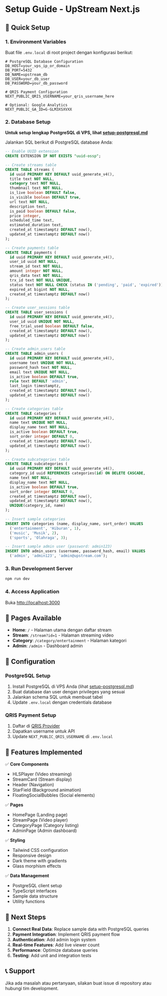 # Setup Guide - UpStream Next.js

## 🚀 Quick Setup

### 1. Environment Variables
Buat file `.env.local` di root project dengan konfigurasi berikut:

```env
# PostgreSQL Database Configuration
DB_HOST=your_vps_ip_or_domain
DB_PORT=5432
DB_NAME=upstream_db
DB_USER=your_db_user
DB_PASSWORD=your_db_password

# QRIS Payment Configuration
NEXT_PUBLIC_QRIS_USERNAME=your_qris_username_here

# Optional: Google Analytics
NEXT_PUBLIC_GA_ID=G-GLM3XSXVXX
```

### 2. Database Setup
**Untuk setup lengkap PostgreSQL di VPS, lihat [setup-postgresql.md](setup-postgresql.md)**

Jalankan SQL berikut di PostgreSQL database Anda:

```sql
-- Enable UUID extension
CREATE EXTENSION IF NOT EXISTS "uuid-ossp";

-- Create streams table
CREATE TABLE streams (
  id uuid PRIMARY KEY DEFAULT uuid_generate_v4(),
  title text NOT NULL,
  category text NOT NULL,
  thumbnail text NOT NULL,
  is_live boolean DEFAULT false,
  is_visible boolean DEFAULT true,
  url text NOT NULL,
  description text,
  is_paid boolean DEFAULT false,
  price integer,
  scheduled_time text,
  estimated_duration text,
  created_at timestamptz DEFAULT now(),
  updated_at timestamptz DEFAULT now()
);

-- Create payments table
CREATE TABLE payments (
  id uuid PRIMARY KEY DEFAULT uuid_generate_v4(),
  user_id uuid NOT NULL,
  stream_id text NOT NULL,
  amount integer NOT NULL,
  qris_data text NOT NULL,
  trx_id text NOT NULL UNIQUE,
  status text NOT NULL CHECK (status IN ('pending', 'paid', 'expired')),
  expired_at bigint NOT NULL,
  created_at timestamptz DEFAULT now()
);

-- Create user_sessions table
CREATE TABLE user_sessions (
  id uuid PRIMARY KEY DEFAULT uuid_generate_v4(),
  user_id uuid UNIQUE NOT NULL,
  free_trial_used boolean DEFAULT false,
  created_at timestamptz DEFAULT now(),
  updated_at timestamptz DEFAULT now()
);

-- Create admin_users table
CREATE TABLE admin_users (
  id uuid PRIMARY KEY DEFAULT uuid_generate_v4(),
  username text UNIQUE NOT NULL,
  password_hash text NOT NULL,
  email text UNIQUE NOT NULL,
  is_active boolean DEFAULT true,
  role text DEFAULT 'admin',
  last_login timestamptz,
  created_at timestamptz DEFAULT now(),
  updated_at timestamptz DEFAULT now()
);

-- Create categories table
CREATE TABLE categories (
  id uuid PRIMARY KEY DEFAULT uuid_generate_v4(),
  name text UNIQUE NOT NULL,
  display_name text NOT NULL,
  is_active boolean DEFAULT true,
  sort_order integer DEFAULT 0,
  created_at timestamptz DEFAULT now(),
  updated_at timestamptz DEFAULT now()
);

-- Create subcategories table
CREATE TABLE subcategories (
  id uuid PRIMARY KEY DEFAULT uuid_generate_v4(),
  category_id uuid REFERENCES categories(id) ON DELETE CASCADE,
  name text NOT NULL,
  display_name text NOT NULL,
  is_active boolean DEFAULT true,
  sort_order integer DEFAULT 0,
  created_at timestamptz DEFAULT now(),
  updated_at timestamptz DEFAULT now(),
  UNIQUE(category_id, name)
);

-- Insert sample categories
INSERT INTO categories (name, display_name, sort_order) VALUES
  ('entertainment', 'Hiburan', 1),
  ('music', 'Musik', 2),
  ('sports', 'Olahraga', 3);

-- Insert sample admin user (password: admin123)
INSERT INTO admin_users (username, password_hash, email) VALUES
  ('admin', 'admin123', 'admin@upstream.com');
```

### 3. Run Development Server
```bash
npm run dev
```

### 4. Access Application
Buka [http://localhost:3000](http://localhost:3000)

## 📱 Pages Available

- **Home**: `/` - Halaman utama dengan daftar stream
- **Stream**: `/stream?id=1` - Halaman streaming video
- **Category**: `/category/entertainment` - Halaman kategori
- **Admin**: `/admin` - Dashboard admin

## 🔧 Configuration

### PostgreSQL Setup
1. Install PostgreSQL di VPS Anda (lihat [setup-postgresql.md](setup-postgresql.md))
2. Buat database dan user dengan privileges yang sesuai
3. Jalankan schema SQL untuk membuat tabel
4. Update `.env.local` dengan credentials database

### QRIS Payment Setup
1. Daftar di [QRIS Provider](https://rest.otomatis.vip)
2. Dapatkan username untuk API
3. Update `NEXT_PUBLIC_QRIS_USERNAME` di `.env.local`

## 🎯 Features Implemented

✅ **Core Components**
- HLSPlayer (Video streaming)
- StreamCard (Stream display)
- Header (Navigation)
- StarField (Background animation)
- FloatingSocialBubbles (Social elements)

✅ **Pages**
- HomePage (Landing page)
- StreamPage (Video player)
- CategoryPage (Category listing)
- AdminPage (Admin dashboard)

✅ **Styling**
- Tailwind CSS configuration
- Responsive design
- Dark theme with gradients
- Glass morphism effects

✅ **Data Management**
- PostgreSQL client setup
- TypeScript interfaces
- Sample data structure
- Utility functions

## 🚀 Next Steps

1. **Connect Real Data**: Replace sample data with PostgreSQL queries
2. **Payment Integration**: Implement QRIS payment flow
3. **Authentication**: Add admin login system
4. **Real-time Features**: Add live viewer count
5. **Performance**: Optimize database queries
6. **Testing**: Add unit and integration tests

## 📞 Support

Jika ada masalah atau pertanyaan, silakan buat issue di repository atau hubungi tim development.
